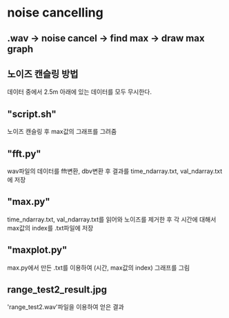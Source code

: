 noise cancelling
===============
.wav -> noise cancel -> find max -> draw max graph
-
## 노이즈 캔슬링 방법
데이터 중에서 2.5m 아래에 있는 데이터를 모두 무시한다.

## "script.sh" 
노이즈 캔슬링 후 max값의 그래프를 그려줌
## "fft.py" 
wav파일의 데이터를 fft변환, dbv변환 후 결과를 time_ndarray.txt, val_ndarray.txt에 저장
## "max.py" 
time_ndarray.txt, val_ndarray.txt를 읽어와 노이즈를 제거한 후 각 시간에 대해서 max값의 index를 .txt파일에 저장
## "maxplot.py" 
max.py에서 만든 .txt를 이용하여 (시간, max값의 index) 그래프를 그림

## range_test2_result.jpg
'range_test2.wav'파일을 이용하여 얻은 결과
